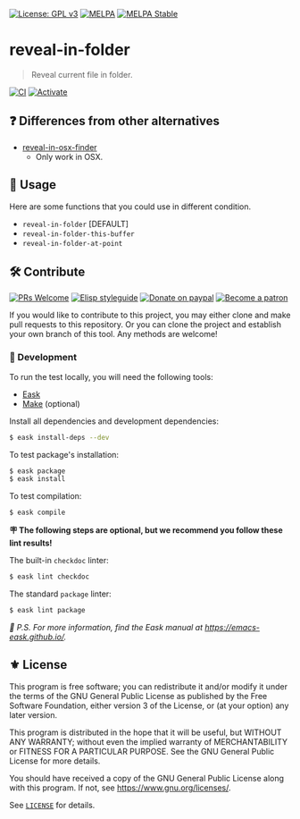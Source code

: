 [![License: GPL v3](https://img.shields.io/badge/License-GPL%20v3-blue.svg)](https://www.gnu.org/licenses/gpl-3.0)
[![MELPA](https://melpa.org/packages/reveal-in-folder-badge.svg)](https://melpa.org/#/reveal-in-folder)
[![MELPA Stable](https://stable.melpa.org/packages/reveal-in-folder-badge.svg)](https://stable.melpa.org/#/reveal-in-folder)

# reveal-in-folder
> Reveal current file in folder.

[![CI](https://github.com/jcs-elpa/reveal-in-folder/actions/workflows/test.yml/badge.svg)](https://github.com/jcs-elpa/reveal-in-folder/actions/workflows/test.yml)
[![Activate](https://github.com/jcs-elpa/reveal-in-folder/actions/workflows/activate.yml/badge.svg)](https://github.com/jcs-elpa/reveal-in-folder/actions/workflows/activate.yml)

## ❓ Differences from other alternatives

* [reveal-in-osx-finder](https://github.com/kaz-yos/reveal-in-osx-finder)
  - Only work in OSX.

## 🔧 Usage

Here are some functions that you could use in different condition.

* `reveal-in-folder` [DEFAULT]
* `reveal-in-folder-this-buffer`
* `reveal-in-folder-at-point`

## 🛠️ Contribute

[![PRs Welcome](https://img.shields.io/badge/PRs-welcome-brightgreen.svg)](http://makeapullrequest.com)
[![Elisp styleguide](https://img.shields.io/badge/elisp-style%20guide-purple)](https://github.com/bbatsov/emacs-lisp-style-guide)
[![Donate on paypal](https://img.shields.io/badge/paypal-donate-1?logo=paypal&color=blue)](https://www.paypal.me/jcs090218)
[![Become a patron](https://img.shields.io/badge/patreon-become%20a%20patron-orange.svg?logo=patreon)](https://www.patreon.com/jcs090218)

If you would like to contribute to this project, you may either
clone and make pull requests to this repository. Or you can
clone the project and establish your own branch of this tool.
Any methods are welcome!

### 🔬 Development

To run the test locally, you will need the following tools:

- [Eask](https://emacs-eask.github.io/)
- [Make](https://www.gnu.org/software/make/) (optional)

Install all dependencies and development dependencies:

```sh
$ eask install-deps --dev
```

To test package's installation:

```sh
$ eask package
$ eask install
```

To test compilation:

```sh
$ eask compile
```

**🪧 The following steps are optional, but we recommend you follow these lint results!**

The built-in `checkdoc` linter:

```sh
$ eask lint checkdoc
```

The standard `package` linter:

```sh
$ eask lint package
```

*📝 P.S. For more information, find the Eask manual at https://emacs-eask.github.io/.*

## ⚜️ License

This program is free software; you can redistribute it and/or modify
it under the terms of the GNU General Public License as published by
the Free Software Foundation, either version 3 of the License, or
(at your option) any later version.

This program is distributed in the hope that it will be useful,
but WITHOUT ANY WARRANTY; without even the implied warranty of
MERCHANTABILITY or FITNESS FOR A PARTICULAR PURPOSE.  See the
GNU General Public License for more details.

You should have received a copy of the GNU General Public License
along with this program.  If not, see <https://www.gnu.org/licenses/>.

See [`LICENSE`](./LICENSE.txt) for details.
